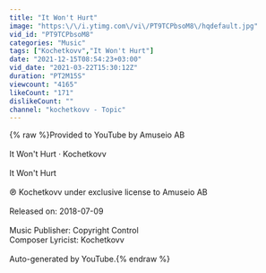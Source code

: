```yaml
---
title: "It Won't Hurt"
image: "https:\/\/i.ytimg.com\/vi\/PT9TCPbsoM8\/hqdefault.jpg"
vid_id: "PT9TCPbsoM8"
categories: "Music"
tags: ["Kochetkovv","It Won't Hurt"]
date: "2021-12-15T08:54:23+03:00"
vid_date: "2021-03-22T15:30:12Z"
duration: "PT2M15S"
viewcount: "4165"
likeCount: "171"
dislikeCount: ""
channel: "kochetkovv - Topic"
---
```

{% raw %}Provided to YouTube by Amuseio AB<br /><br />It Won't Hurt · Kochetkovv<br /><br />It Won't Hurt<br /><br />℗ Kochetkovv under exclusive license to Amuseio AB<br /><br />Released on: 2018-07-09<br /><br />Music  Publisher: Copyright Control<br />Composer  Lyricist: Kochetkovv<br /><br />Auto-generated by YouTube.{% endraw %}

